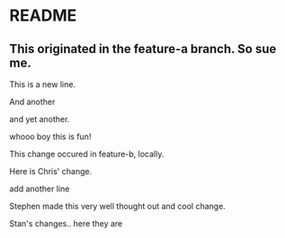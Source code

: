 # README

## This originated in the feature-a branch.  So sue me.

This is a new line.

And another

and yet another.

whooo boy this is fun!


This change occured in feature-b, locally. 


Here is Chris' change.

add another line

Stephen made this very well thought out and cool change.

Stan's changes.. here they are

